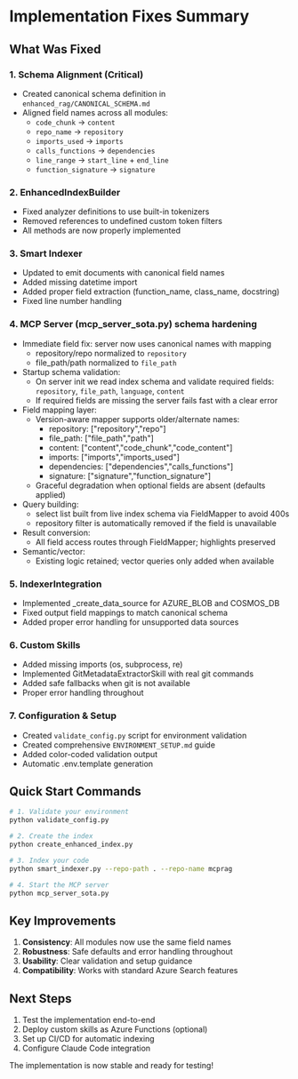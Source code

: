 # Implementation Fixes Summary

## What Was Fixed

### 1. **Schema Alignment (Critical)**
- Created canonical schema definition in `enhanced_rag/CANONICAL_SCHEMA.md`
- Aligned field names across all modules:
  - `code_chunk` → `content`
  - `repo_name` → `repository`
  - `imports_used` → `imports`
  - `calls_functions` → `dependencies`
  - `line_range` → `start_line` + `end_line`
  - `function_signature` → `signature`

### 2. **EnhancedIndexBuilder**
- Fixed analyzer definitions to use built-in tokenizers
- Removed references to undefined custom token filters
- All methods are now properly implemented

### 3. **Smart Indexer**
- Updated to emit documents with canonical field names
- Added missing datetime import
- Added proper field extraction (function_name, class_name, docstring)
- Fixed line number handling

### 4. MCP Server (mcp_server_sota.py) schema hardening

- Immediate field fix: server now uses canonical names with mapping
  - repository/repo normalized to `repository`
  - file_path/path normalized to `file_path`
- Startup schema validation:
  - On server init we read index schema and validate required fields: `repository`, `file_path`, `language`, `content`
  - If required fields are missing the server fails fast with a clear error
- Field mapping layer:
  - Version-aware mapper supports older/alternate names:
    - repository: ["repository","repo"]
    - file_path: ["file_path","path"]
    - content: ["content","code_chunk","code_content"]
    - imports: ["imports","imports_used"]
    - dependencies: ["dependencies","calls_functions"]
    - signature: ["signature","function_signature"]
  - Graceful degradation when optional fields are absent (defaults applied)
- Query building:
  - select list built from live index schema via FieldMapper to avoid 400s
  - repository filter is automatically removed if the field is unavailable
- Result conversion:
  - All field access routes through FieldMapper; highlights preserved
- Semantic/vector:
  - Existing logic retained; vector queries only added when available

### 5. **IndexerIntegration**
- Implemented _create_data_source for AZURE_BLOB and COSMOS_DB
- Fixed output field mappings to match canonical schema
- Added proper error handling for unsupported data sources

### 6. **Custom Skills**
- Added missing imports (os, subprocess, re)
- Implemented GitMetadataExtractorSkill with real git commands
- Added safe fallbacks when git is not available
- Proper error handling throughout

### 7. **Configuration & Setup**
- Created `validate_config.py` script for environment validation
- Created comprehensive `ENVIRONMENT_SETUP.md` guide
- Added color-coded validation output
- Automatic .env.template generation

## Quick Start Commands

```bash
# 1. Validate your environment
python validate_config.py

# 2. Create the index
python create_enhanced_index.py

# 3. Index your code
python smart_indexer.py --repo-path . --repo-name mcprag

# 4. Start the MCP server
python mcp_server_sota.py
```

## Key Improvements

1. **Consistency**: All modules now use the same field names
2. **Robustness**: Safe defaults and error handling throughout
3. **Usability**: Clear validation and setup guidance
4. **Compatibility**: Works with standard Azure Search features

## Next Steps

1. Test the implementation end-to-end
2. Deploy custom skills as Azure Functions (optional)
3. Set up CI/CD for automatic indexing
4. Configure Claude Code integration

The implementation is now stable and ready for testing!